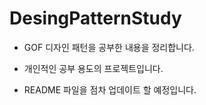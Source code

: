 # DesingPatternStudy

- GOF 디자인 패턴을 공부한 내용을 정리합니다. 
- 개인적인 공부 용도의 프로젝트입니다.

- README 파일을 점차 업데이트 할 예정입니다. 
